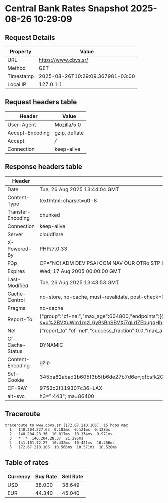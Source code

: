 # Central Bank Rates Snapshot 2025-08-26 10:29:09
## Request Details

| Property | Value |
|----------|-------|
| URL | https://www.cbvs.sr/ |
| Method | GET |
| Timestamp | 2025-08-26T10:29:09.367981-03:00 |
| Local IP | 127.0.1.1 |
    
## Request headers table

| Header | Value |
|--------|-------|
| User-Agent | Mozilla/5.0 |
| Accept-Encoding | gzip, deflate |
| Accept | */* |
| Connection | keep-alive |

    
## Response headers table
| Header | Value |
|--------|-------|
| Date | Tue, 26 Aug 2025 13:44:04 GMT |
| Content-Type | text/html; charset=utf-8 |
| Transfer-Encoding | chunked |
| Connection | keep-alive |
| Server | cloudflare |
| X-Powered-By | PHP/7.0.33 |
| P3p | CP="NOI ADM DEV PSAi COM NAV OUR OTRo STP IND DEM" |
| Expires | Wed, 17 Aug 2005 00:00:00 GMT |
| Last-Modified | Tue, 26 Aug 2025 13:43:53 GMT |
| Cache-Control | no-store, no-cache, must-revalidate, post-check=0, pre-check=0 |
| Pragma | no-cache |
| Report-To | {"group":"cf-nel","max_age":604800,"endpoints":[{"url":"https://a.nel.cloudflare.com/report/v4?s=u%2BVXuWm1mzL6yBsBhSBVXi7qLrlZEbugqHh7zpdoQHPRwgctIiNdePneXkqtE2ur4%2BFUFb3gsQcNc6Usq8p%2F65b%2Fkwe2e1uoTQ8J"}]} |
| Nel | {"report_to":"cf-nel","success_fraction":0.0,"max_age":604800} |
| Cf-Cache-Status | DYNAMIC |
| Content-Encoding | gzip |
| Set-Cookie | 345ba82abad1b605f3b5fb6de27b7d6e=jqfbsfk20pg6417k4ncbdn9ln1; HttpOnly; Path=/ |
| CF-RAY | 9753c2f119307c36-LAX |
| alt-svc | h3=":443"; ma=86400 |

## Traceroute 

```
traceroute to www.cbvs.sr (172.67.210.106), 15 hops max
  1   140.204.227.63  0.183ms  0.121ms  0.128ms 
  2   140.204.28.36  10.017ms  10.134ms  9.971ms 
  3   *  *  140.204.28.37  21.295ms 
  4   141.101.72.27  10.432ms  10.421ms  10.456ms 
  5   172.67.210.106  10.566ms  10.571ms  10.528ms 

```


## Table of rates

| Currency | Buy Rate | Sell Rate |
|----------|----------|-----------|
| USD | 38.000 | 38.649 |
| EUR | 44.340 | 45.040 |
